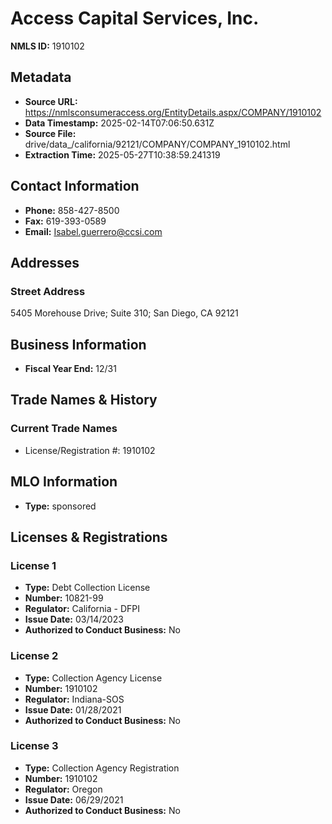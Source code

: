 # Access Capital Services, Inc.

**NMLS ID:** 1910102

## Metadata
- **Source URL:** https://nmlsconsumeraccess.org/EntityDetails.aspx/COMPANY/1910102
- **Data Timestamp:** 2025-02-14T07:06:50.631Z
- **Source File:** drive/data_/california/92121/COMPANY/COMPANY_1910102.html
- **Extraction Time:** 2025-05-27T10:38:59.241319

## Contact Information
- **Phone:** 858-427-8500
- **Fax:** 619-393-0589
- **Email:** Isabel.guerrero@ccsi.com

## Addresses
### Street Address
5405 Morehouse Drive; Suite 310; San Diego, CA 92121

## Business Information
- **Fiscal Year End:** 12/31

## Trade Names & History
### Current Trade Names
- License/Registration #: 1910102

## MLO Information
- **Type:** sponsored

## Licenses & Registrations

### License 1
- **Type:** Debt Collection License
- **Number:** 10821-99
- **Regulator:** California - DFPI
- **Issue Date:** 03/14/2023
- **Authorized to Conduct Business:** No

### License 2
- **Type:** Collection Agency License
- **Number:** 1910102
- **Regulator:** Indiana-SOS
- **Issue Date:** 01/28/2021
- **Authorized to Conduct Business:** No

### License 3
- **Type:** Collection Agency Registration
- **Number:** 1910102
- **Regulator:** Oregon
- **Issue Date:** 06/29/2021
- **Authorized to Conduct Business:** No
